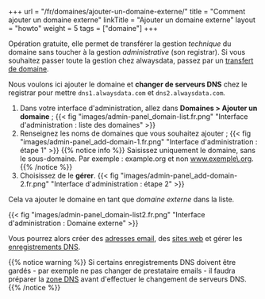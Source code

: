 +++
url = "/fr/domaines/ajouter-un-domaine-externe/"
title = "Comment ajouter un domaine externe"
linkTitle = "Ajouter un domaine externe"
layout = "howto"
weight = 5
tags = ["domaine"]
+++

Opération gratuite, elle permet de transférer la gestion _technique_ du domaine sans toucher à la gestion _administrative_ (son registrar). Si vous souhaitez passer toute la gestion chez alwaysdata, passez par un [transfert de domaine](domains/transfer-a-domain).

Nous voulons ici ajouter le domaine et **changer de serveurs DNS** chez le registrar pour mettre `dns1.alwaysdata.com` et `dns2.alwaysdata.com`.

1. Dans votre interface d'administration, allez dans **Domaines > Ajouter un domaine** ;
   {{< fig "images/admin-panel_domain-list.fr.png" "Interface d'administration : liste des domaines" >}}
2. Renseignez les noms de domaines que vous souhaitez ajouter ;
   {{< fig "images/admin-panel_add-domain-1.fr.png" "Interface d'administration : étape 1" >}}
   {{% notice info %}}
   Saisissez uniquement le domaine, sans le sous-domaine. Par exemple : example.org et non www.exemple\.org.
   {{% /notice %}}
3. Choisissez de le **gérer**.
   {{< fig "images/admin-panel_add-domain-2.fr.png" "Interface d'administration : étape 2" >}}

Cela va ajouter le domaine en tant que _domaine externe_ dans la liste.

{{< fig "images/admin-panel_domain-list2.fr.png" "Interface d'administration : Domaine externe" >}}

Vous pourrez alors créer des [adresses email](e-mails/create-an-e-mail-address), des [sites web](sites/add-a-site) et gérer les [enregistrements DNS](domains/add-dns).

{{% notice warning %}}
Si certains enregistrements DNS doivent être gardés - par exemple ne pas changer de prestataire emails - il faudra préparer la [zone DNS](domains/add-dns) avant d'effectuer le changement de serveurs DNS.
{{% /notice %}}
